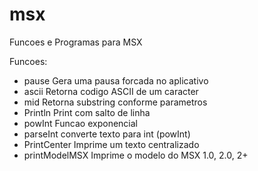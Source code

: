 # msx
Funcoes e Programas para MSX

Funcoes:
- pause         Gera uma pausa forcada no aplicativo
- ascii         Retorna codigo ASCII de um caracter
- mid           Retorna substring conforme parametros
- Println       Print com salto de linha
- powInt        Funcao exponencial 
- parseInt      converte texto para int (powInt)
- PrintCenter   Imprime um texto centralizado
- printModelMSX Imprime o modelo do MSX 1.0, 2.0, 2+


